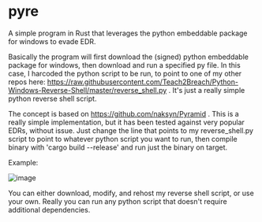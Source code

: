 # pyre
A simple program in Rust that leverages the python embeddable package for windows to evade EDR.

Basically the program will first download the (signed) python embeddable package for windows, then download and run a specified py file. In this case, I harcoded the python script to be run, to point to one of my other repos here: https://raw.githubusercontent.com/Teach2Breach/Python-Windows-Reverse-Shell/master/reverse_shell.py . It's just a really simple python reverse shell script.

The concept is based on https://github.com/naksyn/Pyramid . This is a really simple implementation, but it has been tested against very popular EDRs, without issue. Just change the line that points to my reverse_shell.py script to point to whatever python script you want to run, then compile binary with 'cargo build --release' and run just the binary on target.

Example:

![image](https://user-images.githubusercontent.com/105792760/220647607-ce4295db-34bf-4227-8b85-48598d6eb350.png)

You can either download, modify, and rehost my reverse shell script, or use your own. Really you can run any python script that doesn't require additional dependencies. 
